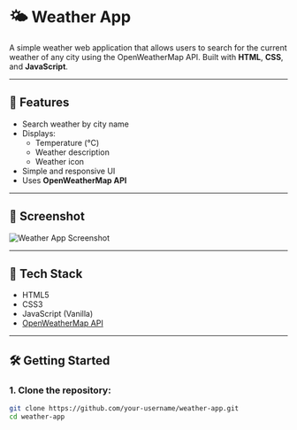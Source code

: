 # 🌤️ Weather App

A simple weather web application that allows users to search for the current weather of any city using the OpenWeatherMap API. Built with **HTML**, **CSS**, and **JavaScript**.

---

## 🚀 Features

- Search weather by city name
- Displays:
  - Temperature (°C)
  - Weather description
  - Weather icon
- Simple and responsive UI
- Uses **OpenWeatherMap API**

---

## 📸 Screenshot

![Weather App Screenshot](screenshot.png)

---

## 🔧 Tech Stack

- HTML5
- CSS3
- JavaScript (Vanilla)
- [OpenWeatherMap API](https://openweathermap.org/api)

---

## 🛠️ Getting Started

### 1. Clone the repository:
```bash
git clone https://github.com/your-username/weather-app.git
cd weather-app
